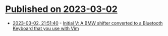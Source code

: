# [Published on 2023-03-02](index.md)

* [2023-03-02, 21:51:40](https://lobste.rs/s/v4rzyw/initial_v_bmw_shifter_converted) - [Initial V: A BMW shifter converted to a Bluetooth Keyboard that you use with Vim](https://initial-v.com)
